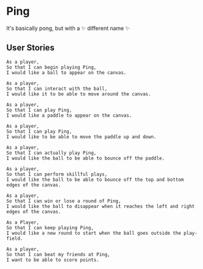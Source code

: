 # Ping
It's basically pong, but with a :sparkles: different name :sparkles:

## User Stories
```
As a player,
So that I can begin playing Ping,
I would like a ball to appear on the canvas.
```

```
As a player,
So that I can interact with the ball,
I would like it to be able to move around the canvas.
```

```
As a player,
So that I can play Ping,
I would like a paddle to appear on the canvas.
```

```
As a player,
So that I can play Ping,
I would like to be able to move the paddle up and down.
```

```
As a player,
So that I can actually play Ping,
I would like the ball to be able to bounce off the paddle.
```

```
As a player,
So that I can perform skillful plays,
I would like the ball to be able to bounce off the top and bottom edges of the canvas.
```

```
As a player,
So that I can win or lose a round of Ping,
I would like the ball to disappear when it reaches the left and right edges of the canvas.
```

```
As a Player,
So that I can keep playing Ping,
I would like a new round to start when the ball goes outside the play-field.
```

```
As a player,
So that I can beat my friends at Ping,
I want to be able to score points.
```

